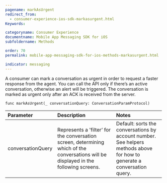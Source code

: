 ```yaml
---
pagename: markAsUrgent
redirect_from:
  - consumer-experience-ios-sdk-markasurgent.html
Keywords:

categoryname: Consumer Experience
documentname: Mobile App Messaging SDK for iOS
subfoldername: Methods

order: 70
permalink: mobile-app-messaging-sdk-for-ios-methods-markasurgent.html

indicator: messaging
---
```


A consumer can mark a conversation as urgent in order to request a faster response from the agent. You can call the API only if there’s an active conversation, otherwise an alert will be triggered. The conversation is marked as urgent only after an ACK is received from the server. 

`func markAsUrgent(_ conversationQuery: ConversationParamProtocol)`

| Parameter | Description | Notes |
| :--- | :--- | :--- |
| conversationQuery | Represents a 'filter’ for the conversation screen, determining which of the conversations will be displayed in the following screens. | Default: sorts the conversations by account number. <br> See helpers methods above for how to generate a conversation query. |
